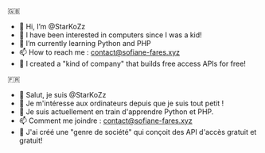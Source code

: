🇬🇧
- 👋 Hi, I’m @StarKoZz
- 👀 I have been interested in computers since I was a kid! 
- 🌱 I’m currently learning Python and PHP
- 📫 How to reach me : contact@sofiane-fares.xyz
- 🏢 I created a "kind of company" that builds free access APIs for free!

🇫🇷
- 👋 Salut, je suis @StarKoZz
- 👀 Je m'intéresse aux ordinateurs depuis que je suis tout petit ! 
- 🌱 Je suis actuellement en train d'apprendre Python et PHP.
- 📫 Comment me joindre : contact@sofiane-fares.xyz
- 🏢 J'ai créé une "genre de société" qui conçoit des API d'accès gratuit et gratuit!


<!---
StarKoZz/StarKoZz is a ✨ special ✨ repository because its `README.md` (this file) appears on your GitHub profile.
You can click the Preview link to take a look at your changes.
--->
